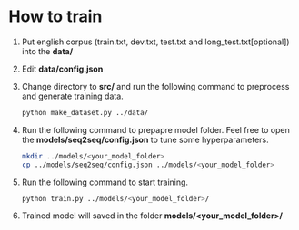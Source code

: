 
# How to train

1. Put english corpus (train.txt, dev.txt, test.txt and long_test.txt[optional]) into the **data/**
2. Edit **data/config.json**
3. Change directory to **src/** and run the following command to preprocess and generate training data.

    ```bash
    python make_dataset.py ../data/
    ```

4. Run the following command to prepapre model folder. Feel free to open the **models/seq2seq/config.json** to tune some hyperparameters.

    ```bash
    mkdir ../models/<your_model_folder>
    cp ../models/seq2seq/config.json ../models/<your_model_folder>
    ```

5. Run the following command to start training.

    ```bash
    python train.py ../models/<your_model_folder>/
    ```

6. Trained model will saved in the folder **models/<your_model_folder>/**
